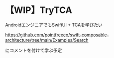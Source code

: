 # 【WIP】TryTCA

AndroidエンジニアでもSwiftUI + TCAを学びたい

https://github.com/pointfreeco/swift-composable-architecture/tree/main/Examples/Search

にコメントを付けて学ぶ予定
